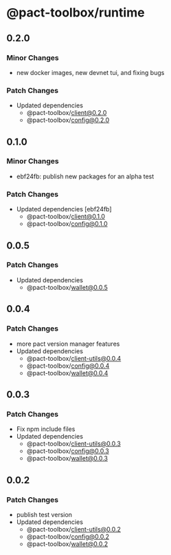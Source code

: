 # @pact-toolbox/runtime

## 0.2.0

### Minor Changes

- new docker images, new devnet tui, and fixing bugs

### Patch Changes

- Updated dependencies
  - @pact-toolbox/client@0.2.0
  - @pact-toolbox/config@0.2.0

## 0.1.0

### Minor Changes

- ebf24fb: publish new packages for an alpha test

### Patch Changes

- Updated dependencies [ebf24fb]
  - @pact-toolbox/client@0.1.0
  - @pact-toolbox/config@0.1.0

## 0.0.5

### Patch Changes

- Updated dependencies
  - @pact-toolbox/wallet@0.0.5

## 0.0.4

### Patch Changes

- more pact version manager features
- Updated dependencies
  - @pact-toolbox/client-utils@0.0.4
  - @pact-toolbox/config@0.0.4
  - @pact-toolbox/wallet@0.0.4

## 0.0.3

### Patch Changes

- Fix npm include files
- Updated dependencies
  - @pact-toolbox/client-utils@0.0.3
  - @pact-toolbox/config@0.0.3
  - @pact-toolbox/wallet@0.0.3

## 0.0.2

### Patch Changes

- publish test version
- Updated dependencies
  - @pact-toolbox/client-utils@0.0.2
  - @pact-toolbox/config@0.0.2
  - @pact-toolbox/wallet@0.0.2
